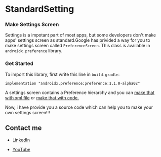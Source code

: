 # StandardSetting
### Make Settings Screen
Settings is a impotant part of most apps, but some developers don't make apps' settings screen as standard.Google has privided a way for you to make settings screen called `PreferenceScreen`.
This class is available in `androidx.preference` library.
### Get Started
To import this library, first write this line in `build.gradle`:

`implementation "androidx.preference:preference:1.1.0-alpha02"`

A settings screen contains a Preference hierarchy and you can [make that with xml file](https://developer.android.com/guide/topics/ui/settings) or [make that with code.](https://developer.android.com/guide/topics/ui/settings/programmatic-hierarchy)

Now, i have provide you a source code which can help you to make your own settings screen!!!
## Contact me
* [LinkedIn](https://www.linkedin.com/in/ali-hejazi-3b36781a3/)

* [YouTube](https://www.youtube.com/channel/UC-MpdWkXlHi_k3QO42NMqLA?view_as=subscriber)
